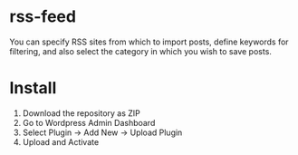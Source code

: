 # rss-feed

You can specify RSS sites from which to import posts, define keywords for filtering, and also select the category in which you wish to save posts.


# Install 

1. Download the repository as ZIP
2. Go to Wordpress Admin Dashboard
3. Select Plugin -> Add New -> Upload Plugin
4. Upload and Activate
